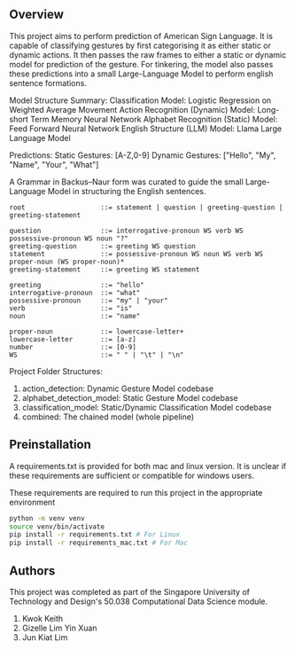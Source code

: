 ## Overview
This project aims to perform prediction of American Sign Language. It is capable of classifying gestures by first categorising it as either static or dynamic actions. It then passes the raw frames to either a static or dynamic model for prediction of the gesture. For tinkering, the model also passes these predictions into a small Large-Language Model to perform english sentence formations.

Model Structure Summary:
Classification Model: Logistic Regression on Weighted Average Movement
Action Recognition (Dynamic) Model: Long-short Term Memory Neural Network
Alphabet Recognition (Static) Model: Feed Forward Neural Network
English Structure (LLM) Model: Llama Large Language Model

Predictions:
Static Gestures: [A-Z,0-9]
Dynamic Gestures: ["Hello", "My", "Name", "Your", "What"]

A Grammar in Backus–Naur form was curated to guide the small Large-Language Model in structuring the English sentences.
```gbnf
root                   ::= statement | question | greeting-question | greeting-statement 

question               ::= interrogative-pronoun WS verb WS possessive-pronoun WS noun "?"
greeting-question      ::= greeting WS question
statement              ::= possessive-pronoun WS noun WS verb WS proper-noun (WS proper-noun)*
greeting-statement     ::= greeting WS statement

greeting               ::= "hello"
interrogative-pronoun  ::= "what"
possessive-pronoun     ::= "my" | "your"
verb                   ::= "is"
noun                   ::= "name"

proper-noun            ::= lowercase-letter+
lowercase-letter       ::= [a-z]
number	      	       ::= [0-9]
WS                     ::= " " | "\t" | "\n"
```

Project Folder Structures:
1. action\_detection: Dynamic Gesture Model codebase
2. alphabet\_detection\_model: Static Gesture Model codebase
3. classification\_model: Static/Dynamic Classification Model codebase
4. combined: The chained model (whole pipeline)

## Preinstallation
A requirements.txt is provided for both mac and linux version. It is unclear if these requirements are sufficient or compatible for windows users.

These requirements are required to run this project in the appropriate environment

```bash
python -m venv venv
source venv/bin/activate
pip install -r requirements.txt # For Linux
pip install -r requirements_mac.txt # For Mac
```

## Authors
This project was completed as part of the Singapore University of Technology and Design's 50.038 Computational Data Science module.
1. Kwok Keith
2. Gizelle Lim Yin Xuan
3. Jun Kiat Lim
